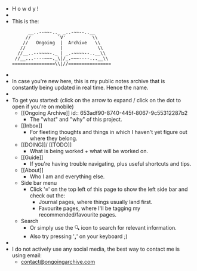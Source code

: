 - H o w d y !
-
- This is the:
  ```
        __..--~~-.._ _..-~~--..__
       //          `V'          \\ 
      //   Ongoing  |  Archive   \\
     //             |             \\  
    //__..--~~~~-._ | _.-~~~~--..__\\ 
   //__...----~~~._\|/_.~~~----...__\\
  ================\\|//================
  ```
-
- In case you're new here, this is my public notes archive that is constantly being updated in real time. Hence the name.
-
- To get you started:
  (click on the arrow to expand / click on the dot to open if you're on mobile)
	- [[Ongoing Archive]]
	  id:: 653adf90-8740-445f-8067-9c55312287b2
		- The "what" and "why" of this project.
	- [[Inbox]]
		- For fleeting thoughts and things in which I haven't yet figure out where they belong.
	- [[DOING]]/ [[TODO]]
		- What is being worked + what will be worked on.
	- [[Guide]]
		- If you're having trouble navigating, plus useful shortcuts and tips.
	- [[About]]
		- Who I am and everything else.
	- Side bar menu
		- Click '**≡**' on the top left of this page to show the left side bar and check out the:
			- Journal pages, where things usually land first.
			- Favourite pages, where I'll be tagging my recommended/favourite pages.
	- Search
		- Or simply use the 🔍 icon to search for relevant information.
		- Also try pressing '**,**' on your keyboard ;)
-
- I do not actively use any social media, the best way to contact me is using email:
	- [contact@ongoingarchive.com](mailto:contact@ongoingarchive.com)